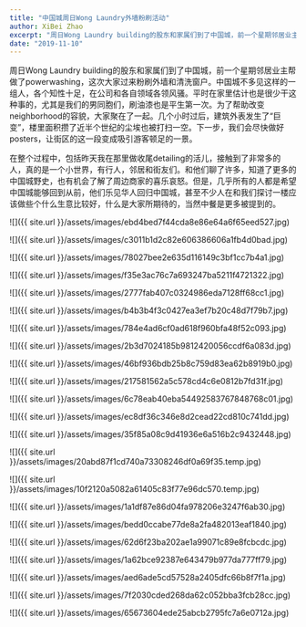 ```yaml
---
title: "中国城周日Wong Laundry外墙粉刷活动"
author: XiBei Zhao
excerpt: "周日Wong Laundry building的股东和家属们到了中国城，前一个星期邻居业主帮做了powerwashing，这次大家过来粉刷外墙和清洗窗户。中国城不多见这样的一组人，各个知性十足，在公司和各自领域各领风骚。平时在家里估计也是很少干这种事的，尤其是我们的男同胞们，刷油漆也是平生第一次。为了帮助改变neighborhood的容貌，大家聚在了一起。几个小时过后，建筑外表发生了“巨变”，楼里面积攒了近半个世纪的尘埃也被打扫一空。"
date: "2019-11-10"
---
```


周日Wong Laundry building的股东和家属们到了中国城，前一个星期邻居业主帮做了powerwashing，这次大家过来粉刷外墙和清洗窗户。中国城不多见这样的一组人，各个知性十足，在公司和各自领域各领风骚。平时在家里估计也是很少干这种事的，尤其是我们的男同胞们，刷油漆也是平生第一次。为了帮助改变neighborhood的容貌，大家聚在了一起。几个小时过后，建筑外表发生了“巨变”，楼里面积攒了近半个世纪的尘埃也被打扫一空。下一步，我们会尽快做好posters，让街区的这一段变成吸引游客顿足的一景。

在整个过程中，包括昨天我在那里做收尾detailing的活儿，接触到了非常多的人，真的是一个小世界，有行人，邻居和街友们。和他们聊了许多，知道了更多的中国城野史，也有机会了解了周边商家的喜乐哀怒。但是，几乎所有的人都是希望中国城能够回到从前，他们乐见华人回归中国城，甚至不少人在和我们探讨一楼应该做些个什么生意比较好，什么是大家所期待的，当然中餐是更多被提到的。

![]({{ site.url }}/assets/images/ebd4bed7f44cda8e86e64a6f65eed527.jpg)

![]({{ site.url }}/assets/images/c3011b1d2c82e606386606a1fb4d0bad.jpg)

![]({{ site.url }}/assets/images/78027bee2e635d116149c3bf1cc7b4a1.jpg)

![]({{ site.url }}/assets/images/f35e3ac76c7a693247ba5211f4721322.jpg)

![]({{ site.url }}/assets/images/2777fab407c0324986eda7128ff68cc1.jpg)

![]({{ site.url }}/assets/images/b4b3b4f3c0427ea3ef7b20c48d7f79b7.jpg)

![]({{ site.url }}/assets/images/784e4ad6cf0ad618f960bfa48f52c093.jpg)

![]({{ site.url }}/assets/images/2b3d7024185b9812420056ccdf6a083d.jpg)

![]({{ site.url }}/assets/images/46bf936bdb25b8c759d83ea62b8919b0.jpg)

![]({{ site.url }}/assets/images/217581562a5c578cd4c6e0812b7fd31f.jpg)

![]({{ site.url }}/assets/images/6c78eab40eba54492583767848768c01.jpg)

![]({{ site.url }}/assets/images/ec8df36c346e8d2cead22cd810c741dd.jpg)

![]({{ site.url }}/assets/images/35f85a08c9d41936e6a516b2c9432448.jpg)

![]({{ site.url }}/assets/images/20abd87f1cd740a73308246df0a69f35.temp.jpg)

![]({{ site.url }}/assets/images/10f2120a5082a61405c83f77e96dc570.temp.jpg)

![]({{ site.url }}/assets/images/1a1df87e86d04fa978206e3247f6ab30.jpg)

![]({{ site.url }}/assets/images/bedd0ccabe77de8a2fa482013eaf1840.jpg)

![]({{ site.url }}/assets/images/62d6f23ba202ae1a99071c89e8fcbcdc.jpg)

![]({{ site.url }}/assets/images/1a62bce92387e643479b977da777ff79.jpg)

![]({{ site.url }}/assets/images/aed6ade5cd57528a2405dfc66b8f7f1a.jpg)

![]({{ site.url }}/assets/images/7f2030cded268da62c052bba3fcb28cc.jpg)

![]({{ site.url }}/assets/images/65673604ede25abcb2795fc7a6e0712a.jpg)
